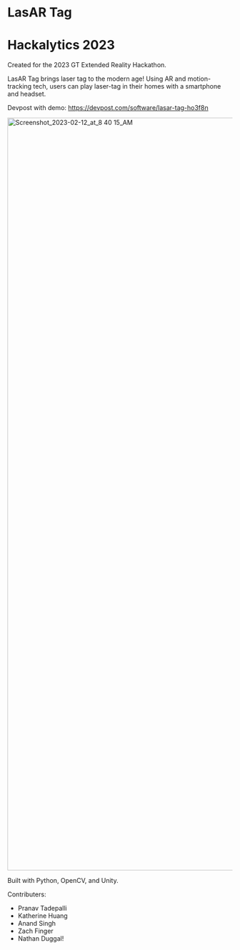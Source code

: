 # LasAR Tag

# Hackalytics 2023

Created for the 2023 GT Extended Reality Hackathon.

LasAR Tag brings laser tag to the modern age! Using AR and motion-tracking tech, users can play laser-tag in their homes with a smartphone and headset.

Devpost with demo: https://devpost.com/software/lasar-tag-ho3f8n

<img width="1686" alt="Screenshot_2023-02-12_at_8 40 15_AM" src="https://user-images.githubusercontent.com/39681791/235381849-a88e834b-2d7a-4132-937a-b9d1017caee1.png">

Built with Python, OpenCV, and Unity.

Contributers:
* Pranav Tadepalli
* Katherine Huang
* Anand Singh
* Zach Finger
* Nathan Duggal!
